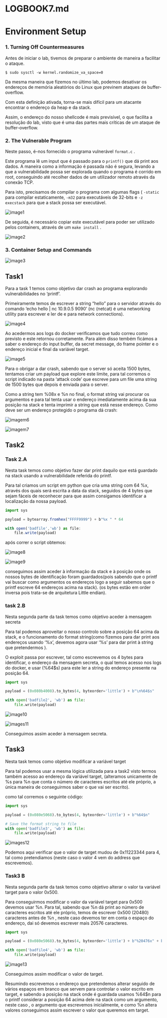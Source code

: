 # LOGBOOK7.md

# Environment Setup

### 1. Turning Off Countermeasures

Antes de iniciar o lab, tivemos de preparar o ambiente de maneira a facilitar o ataque.

`$ sudo sysctl -w kernel.randomize_va_space=0`

Da mesma maneira que fizemos no último lab, podemos desativar os endereços de memória aleatórios do Linux que previnem ataques de buffer-overflow.

Com esta definição ativada, torna-se mais difícil para um atacante encontrar o endereço da heap e da stack.

Assim, o endereço do nosso shellcode é mais previsível, o que facilita a resolução do lab, visto que é uma das partes mais críticas de um ataque de buffer-overflow.

### 2. The Vulnerable Program

Neste passo, é-nos fornecido o programa vulnerável `format.c` .

Este programa lê um input que é passado para o `printf()` que dá print aos dados. A maneira como a informação é passada não é segura, levando a que a vulnerabilidade possa ser explorada quando o programa é corrido em root, conseguindo até recolher dados de um utilizador remoto através da conexão TCP.

Para isto, precisamos de compilar o programa com algumas flags ( `-static` para compilar estaticamente, `-m32` para executáveis de 32-bits e `-z execstack` para que a stack possa ser executável.

![image1](images\image1_log7.png)

De seguida, é necessário copiar este executável para poder ser utilizado pelos containers, através de um `make install` .

![image2](images\image2_log7.png)

### 3. Container Setup and Commands

![image3](images\image3_log7.png)

## Task1

Para a task 1 temos como objetivo dar crash ao programa explorando vulnerabilidades no ‘printf’.

 Primeiramente temos de escrever a string “hello” para o servidor através do comando ‘echo hello | nc 10.9.0.5 9090’ (nc (netcat) é uma networking utility para escrever e ler de e para network connections). 

![image4](images\image4_log7.png)

Ao acedermos aos logs do docker verificamos que tudo correu como previsto e este retornou corretamente. Para além disso tembém ficámos a saber o endereço do input buffer, da secret message, do frame pointer e o endereço inicial e final da variável target.

![image5](images\image5_log7.png)

Para o obrigar a dar crash, sabendo que o server só aceita 1500 bytes, tentamos criar um payload que explore este limite, para tal corremos o script indicado na pasta ‘attack code’ que escreve para um file uma string de 1500 bytes que depois é enviada para o server. 

Como a string tem %08x e %n no final, o format string vai procurar os argumentos e para tal tenta usar o  endereço imediatamente acima da sua posição na stack e tenta imprimir a string que está nesse endereço. Como deve ser um endereço protegido o programa dá crash:

![imagem6](images\image6_log7.png)

![imagem7](images\image7_log7.png)

## Task2

### Task 2.A

Nesta task temos como objetivo fazer dar print daquilo que está guardado na stack usando a vulnerabilidade referida do printf.

Para tal criamos um script em python que cria uma string com 64 %x, através dos quais será escrita a data da stack, seguidos de 4 bytes que sejam fáceis de reconhecer para que assim consigamos identificar a localização da nossa payload.

```jsx
import sys

payload = bytearray.fromhex("FFFF9999") + b"%x " * 64

with open('badfile','wb') as file:
    file.write(payload)
```

após correr o script obtemos:

![image8](images\image8_log7.png)

![image9](images\image9_log7.png)

conseguimos assim aceder à informação da stack e à posição onde os nossos bytes de identificação foram guardados(pois sabendo que o printf vai buscar como argumentos os endereços logo a seguir sabemos que o printf escreve 64 endereços acima na stack). (os bytes estão em order inversa pois trata-se de arquitetura Little endian).

### task 2.B

Nesta segunda parte da task temos como objetivo aceder à mensagem secreta

Para tal podemos aproveitar o nosso controlo sobre a posição 64 acima da stack, e o funcionamento do format string(como fizemos para dar print aos endereços usando ‘%x’, devemos agora usar ‘%s’ para dar print à string que pretendermos ).

O exploit passa por escrever, tal como escrevemos os 4 bytes para identificar, o endereço da mensagem secreta, o qual temos acesso nos logs do docker, e usar (%64$s) para este ler a string do endereço presente na posição 64. 

```python
import sys

payload = (0x080b4008).to_bytes(4, byteorder='little') + b"\n%64$s"

with open('badfile2', 'wb') as file:
    file.write(payload)
```

![image10](images\image10_log7.png)

![images11](images\image11_log7.png)

Conseguimos assim aceder à mensagem secreta.

## Task3

Nesta task temos como objetivo modificar a variável target

Para tal podemos usar a mesma lógica utilizada para a task2 visto termos também acesso ao endereço da variável target, (alteramos unicamente de %s para %n que conta o número de caracteres escritos até ele próprio, a única maneira de conseguirmos saber o que vai ser escrito).

como tal corremos o seguinte código:

```python
import sys

payload = (0x080e5068).to_bytes(4, byteorder='little') + b"%64$n"

# Save the format string to file
with open('badfile3', 'wb') as file:
    file.write(payload)
```

![images12](images\image12_log7.png)

Podemos aqui verificar que o valor de target mudou de 0x11223344 para 4, tal como pretendiamos (neste caso o valor 4 vem do address que escrevemos).

### Task3 B

Nesta segunda parte da task temos como objetivo alterar o valor ta variável target para o valor 0x500.

Para conseguirmos modificar o valor da variável target para 0x500 devemos usar %n. Para tal, sabendo que %n dá print ao número de caracteres escritos até ele próprio, temos de escrever 0x500 (20480) caracteres antes de %n , neste caso devemos ter em conta  o espaço do endereço, dai só devemos escrever mais 20576 caracteres.

```python
import sys

payload = (0x080e5068).to_bytes(4, byteorder='little') + b"%20476x" + b"%64$n"

with open('badfile4', 'wb') as file:
    file.write(payload)
```

![image13](images\image13_log7.png)

Conseguimos assim modificar o valor de target.

Resumindo escrevemos o endereço que pretendemos alterar seguido de vários espaços em branco que servem para controlar o valor escrito em target, e sabendo  a posição na stack onde é guardada usamos %64$n para o printf considerar a posição 64 acima dele na stack como um argumento, neste caso , o argumento que escrevemos inicialmente, e como %n altera valores conseguimos assim escrever o valor que queremos em target.